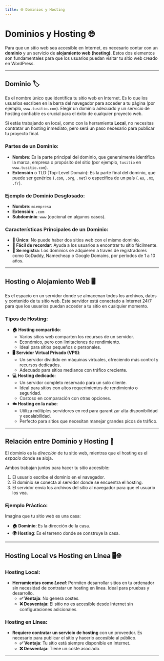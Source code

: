 ```yaml
---
title: 🌐 Dominios y Hosting
---
```


# Dominios y Hosting 🌐

Para que un sitio web sea accesible en Internet, es necesario contar con un **dominio** y un servicio de **alojamiento web (hosting)**. Estos dos elementos son fundamentales para que los usuarios puedan visitar tu sitio web creado en WordPress.  

---

## Dominio 🏷️

Es el nombre único que identifica tu sitio web en Internet. Es lo que los usuarios escriben en la barra del navegador para acceder a tu página (por ejemplo, `www.tusitio.com`). Elegir un dominio adecuado y un servicio de hosting confiable es crucial para el éxito de cualquier proyecto web.  

Si estás trabajando en local, como con la herramienta **Local**, no necesitas contratar un hosting inmediato, pero será un paso necesario para publicar tu proyecto final.  

### Partes de un Dominio:

- **Nombre**: Es la parte principal del dominio, que generalmente identifica la marca, empresa o propósito del sitio (por ejemplo, `tusitio` en `www.tusitio.com`).  
- **Extensión** o TLD (Top-Level Domain): Es la parte final del dominio, que puede ser genérica (`.com`, `.org`, `.net`) o específica de un país (`.es`, `.mx`, `.fr`).  

### Ejemplo de Dominio Desglosado:

- **Nombre**: `miempresa`  
- **Extensión**: `.com`  
- **Subdominio**: `www` (opcional en algunos casos).  

### Características Principales de un Dominio:

- **🔑 Único**: No puede haber dos sitios web con el mismo dominio.  
- **🧠 Fácil de recordar**: Ayuda a los usuarios a encontrar tu sitio fácilmente.  
- **📅 Se registra**: Los dominios se adquieren a través de registradores como GoDaddy, Namecheap o Google Domains, por períodos de 1 a 10 años.  

---

## Hosting o Alojamiento Web 🖥️

Es el espacio en un servidor donde se almacenan todos los archivos, datos y contenido de tu sitio web. Este servidor está conectado a Internet 24/7 para que los usuarios puedan acceder a tu sitio en cualquier momento.  

### Tipos de Hosting:

- **🏠 Hosting compartido**:  
    - Varios sitios web comparten los recursos de un servidor.  
    - Económico, pero con limitaciones de rendimiento.  
    - Ideal para sitios pequeños o personales.  
- **🖥️ Servidor Virtual Privado (VPS)**:  
    - Un servidor dividido en máquinas virtuales, ofreciendo más control y recursos dedicados.  
    - Adecuado para sitios medianos con tráfico creciente.  
- **💻 Hosting dedicado**:  
    - Un servidor completo reservado para un solo cliente.  
    - Ideal para sitios con altos requerimientos de rendimiento o seguridad.  
    - Costoso en comparación con otras opciones.  
- **☁️ Hosting en la nube**:  
    - Utiliza múltiples servidores en red para garantizar alta disponibilidad y escalabilidad.  
    - Perfecto para sitios que necesitan manejar grandes picos de tráfico.  

---

## Relación entre Dominio y Hosting 🔗

El dominio es la *dirección* de tu sitio web, mientras que el hosting es el *espacio* donde se aloja.  

Ambos trabajan juntos para hacer tu sitio accesible:  

1. El usuario escribe el dominio en el navegador.  
2. El dominio se conecta al servidor donde se encuentra el hosting.  
3. El servidor envía los archivos del sitio al navegador para que el usuario los vea.  

### Ejemplo Práctico:

Imagina que tu sitio web es una casa:  

- **🏠 Dominio**: Es la dirección de la casa.  
- **🌍 Hosting**: Es el terreno donde se construye la casa.  

---

## Hosting Local vs Hosting en Línea 🖥️🌐

### Hosting Local:

- **Herramientas como *Local***: Permiten desarrollar sitios en tu ordenador sin necesidad de contratar un hosting en línea. Ideal para pruebas y desarrollo.  
    - **✅ Ventaja**: No genera costes.  
    - **❌ Desventaja**: El sitio no es accesible desde Internet sin configuraciones adicionales.  

### Hosting en Línea:

- **Requiere contratar un servicio de hosting** con un proveedor. Es necesario para publicar el sitio y hacerlo accesible al público.  
    - **✅ Ventaja**: Tu sitio está siempre disponible en Internet.  
    - **❌ Desventaja**: Tiene un coste asociado.  

---
